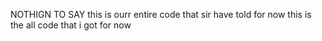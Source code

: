 NOTHIGN TO SAY 
this is ourr entire code that sir have told for now 
this is the all code that i got for now
